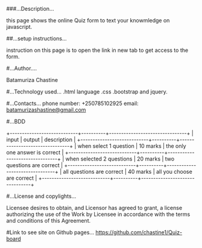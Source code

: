 ###...Description...

this page shows the online Quiz form to text your knowmledge on javascript.

##...setup instructions...

instruction on this page is to open the link in new tab to get access to the form.

#...Author....

Batamuriza Chastine

#...Technology used...
.html language
.css
.bootstrap and jquery.

#...Contacts...
phone number: +250785102925
email: batamurizashastine@gmail.com

#...BDD

+----------------------------+----------+--------------------------------+
| input                      | output   | description                    |
+----------------------------+----------+--------------------------------+
| when select 1 question     | 10 marks | the only one answer is correct |
+----------------------------+----------+--------------------------------+
| when selected 2 questions  | 20 marks | two questions are correct      |
+----------------------------+----------+--------------------------------+
| all questions are correct  | 40 marks | all you choose are correct     |
+----------------------------+----------+--------------------------------+


#...License and copylights...

Licensee desires to obtain, and Licensor has agreed to grant, a license authorizing the use of the Work by Licensee in accordance with the terms and conditions of this Agreement.

#Link to see site on Github pages...
https://github.com/chastine1/Quiz-board
